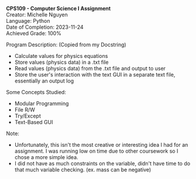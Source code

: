 **CPS109 - Computer Science I Assignment**\
Creator: Michelle Nguyen\
Language: Python\
Date of Completion: 2023-11-24\
Achieved Grade: 100%

Program Description: (Copied from my Docstring)
- Calculate values for physics equations
- Store values (physics data) in a .txt file
- Read values (physics data) from the .txt file and output to user
- Store the user's interaction with the text GUI in a separate text file, essentially an output log

Some Concepts Studied:
- Modular Programming
- File R/W
- Try/Except
- Text-Based GUI

Note:
- Unfortunately, this isn't the most creative or interesting idea I had for an assignment. I was running low on time due to other coursework so I chose a more simple idea.
- I did not have as much constraints on the variable, didn't have time to do that much variable checking. (ex. mass can be negative)
